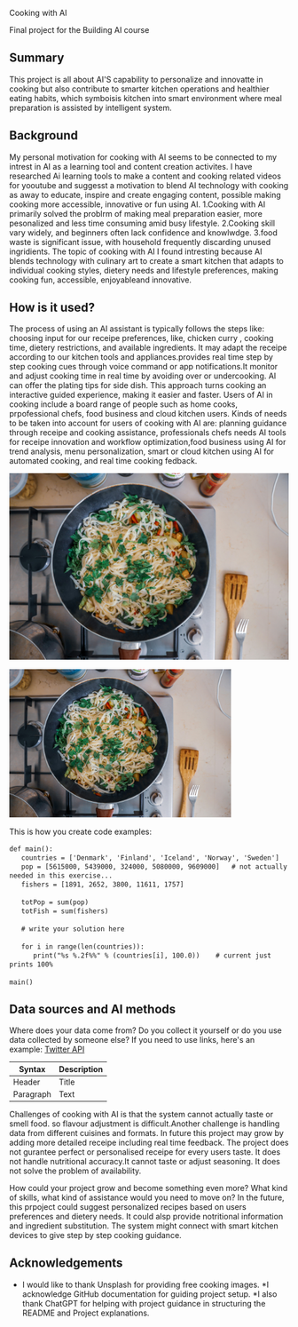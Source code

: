 
 Cooking with AI

Final project for the Building AI course

## Summary

This project is all about AI'S capability to personalize and innovatte in cooking but also contribute to smarter kitchen operations and healthier eating habits, which symboisis kitchen into smart environment where meal preparation is assisted by intelligent system.


## Background
My personal motivation for cooking with AI seems to be connected to my intrest in AI as a learning tool and content creation activites. I have researched Ai learning tools to make a content and cooking related videos for yooutube and suggesst a motivation to blend AI technology with cooking as away to educate, inspire and create engaging content, possible making cooking more accessible, innovative or fun using AI.
1.Cooking with AI primarily solved the problrm of making meal preparation easier, more pesonalized and less time consuming amid busy lifestyle.
2.Cooking skill vary widely, and beginners often lack confidence and knowlwdge.
3.food waste is significant issue, with household frequently discarding unused ingridients.
The topic of cooking with AI I found intresting because AI blends technology with culinary art to create a smart kitchen that adapts to individual cooking styles, dietery needs and lifestyle preferences, making cooking fun, accessible, enjoyableand innovative.




## How is it used?
The process of using an AI assistant is typically follows the steps like:
choosing input for our receipe preferences, like, chicken curry , cooking time, dietery restrictions, and available ingredients. It may adapt the receipe according to our kitchen tools and appliances.provides real time step by step cooking  cues through voice command or app notifications.It monitor and adjust cooking time in real time by avoiding over or undercooking. AI can offer the plating tips for side dish. This approach turns cooking an interactive guided experience, making it easier and faster.
Users of AI in cooking include a board range of people such as home cooks, prpofessional chefs, food business and cloud kitchen users.
Kinds of needs to be taken into account for users of cooking with AI are: planning guidance through receipe and cooking assistance, professionals chefs needs AI tools for receipe innovation and workflow optimization,food business using AI for trend analysis, menu personalization, smart or cloud kitchen using AI for automated cooking, and real time cooking fedback.

![Cooking with AI](https://raw.githubusercontent.com/Bidhya81/new-project-1/main/mor-shani-7TStr3RJdjc-unsplash%20(1).jpg)

<img src="https://raw.githubusercontent.com/Bidhya81/new-project-1/main/mor-shani-7TStr3RJdjc-unsplash%20(1).jpg" alt="Cooking with AI" width="400">



This is how you create code examples:
```
def main():
   countries = ['Denmark', 'Finland', 'Iceland', 'Norway', 'Sweden']
   pop = [5615000, 5439000, 324000, 5080000, 9609000]   # not actually needed in this exercise...
   fishers = [1891, 2652, 3800, 11611, 1757]

   totPop = sum(pop)
   totFish = sum(fishers)

   # write your solution here

   for i in range(len(countries)):
      print("%s %.2f%%" % (countries[i], 100.0))    # current just prints 100%

main()
```


## Data sources and AI methods
Where does your data come from? Do you collect it yourself or do you use data collected by someone else?
If you need to use links, here's an example:
[Twitter API](https://developer.twitter.com/en/docs)

| Syntax      | Description |
| ----------- | ----------- |
| Header      | Title       |
| Paragraph   | Text        |


Challenges of cooking with AI is that the system cannot actually taste or smell food. so flavour adjustment is difficult.Another challenge is handling data from different
cuisines and formats. In future this project may grow by adding more detailed receipe including real time  feedback.
The project does not gurantee perfect or personalised receipe for every users taste.
It does not handle nutritional accuracy.It cannot taste or adjust seasoning. It does not solve the problem of availability.


How could your project grow and become something even more? What kind of skills, what kind of assistance would you  need to move on? 
In the future, this prpoject could suggest personalized recipes based on users preferences and dietery needs.
It could alsp provide notritional information and ingredient substitution.
The system might connect with smart kitchen devices to give step by step cooking guidance.


## Acknowledgements


* I would like to thank  Unsplash for providing free cooking images.
*I acknowledge GitHub documentation for guiding project setup.
*I also thank ChatGPT for helping with project guidance in structuring the README and Project explanations.
  


